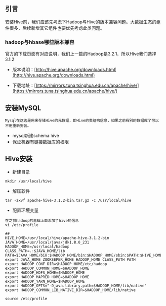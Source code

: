 ## 引言

安装Hive前，我们应该先考虑下Hadoop与Hive的版本兼容问题。大数据生态的组件很多，后续新增其它组件也要优先考虑此类问题。


### hadoop与hbase哪些版本兼容

官方的下载页面有对应说明，我们上一篇的Hadoop是3.2.1，所以Hive我们选择 3.1.2

* 版本说明：[http://hive.apache.org/downloads.html](http://hive.apache.org/downloads.html)

* 下载地址：[https://mirrors.tuna.tsinghua.edu.cn/apache/hive/](https://mirrors.tuna.tsinghua.edu.cn/apache/hive/)

## 安装MySQL

```
Mysql在这边是用来存储Hive的元数据，即Hive的表结构信息，如果之前有别的数据库了可以不用重新安装。
```

* mysql新建schema hive
* 保证机器有链接数据库的权限

## Hive安装

* 新建目录

```
mkdir /usr/local/hive
```

* 解压软件

```
tar -zxvf apache-hive-3.1.2-bin.tar.gz -C /usr/local/hive
```

* 配置环境变量

```
在之前hadoop的基础上面添加了hive的信息
vi /etc/profile
```

```
## 
HIVE_HOME=/usr/local/hive/apache-hive-3.1.2-bin
JAVA_HOME=/usr/local/java/jdk1.8.0_231
HADOOP_HOME=/usr/local/hadoop
CLASS_PATH=.:$JAVA_HOME/lib
PATH=$JAVA_HOME/bin:$HADOOP_HOME/bin:$HADOOP_HOME/sbin:$PATH:$HIVE_HOME/bin
export JAVA_HOME ZOOKEEPER_HOME HADOOP_HOME CLASS_PATH PATH
export HADOOP_CONF_DIR=$HADOOP_HOME/etc/hadoop
export HADOOP_COMMON_HOME=$HADOOP_HOME
export HADOOP_HDFS_HOME=$HADOOP_HOME
export HADOOP_MAPRED_HOME=$HADOOP_HOME
export HADOOP_YARN_HOME=$HADOOP_HOME
export HADOOP_OPTS="-Djava.library.path=$HADOOP_HOME/lib/native"
export HADOOP_COMMON_LIB_NATIVE_DIR=$HADOOP_HOME/lib/native

source /etc/profile
```



